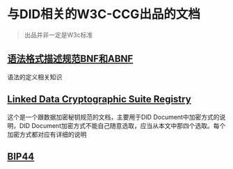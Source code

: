 # 与DID相关的W3C-CCG出品的文档
> 出品并非一定是W3c标准

## [语法格式描述规范BNF和ABNF](/w3c/abnf/)
语法的定义相关知识

## [Linked Data Cryptographic Suite Registry](/w3c/ld-cryptosuite-registry/)
这个是一个跟数据加密秘钥规范的文档，主要用于DID Document中加密方式的说明，DID Document加密方式不能自己随意选取，应当从本文中那四个选取。每个加密方式都对应有详细的说明


## [BIP44]()